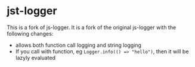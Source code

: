 # jst-logger

This is a fork of js-logger. It is a fork of the original js-logger with the following changes:

- allows both function call logging and string logging
- If you call with function, eg `Logger.info(() => "hello")`, then it will be lazyly evaluated